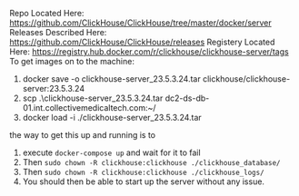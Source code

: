 Repo Located Here:
    https://github.com/ClickHouse/ClickHouse/tree/master/docker/server
Releases Described Here:
    https://github.com/ClickHouse/ClickHouse/releases 
Registery Located Here:
    https://registry.hub.docker.com/r/clickhouse/clickhouse-server/tags
To get images on to the machine: 
1. docker save -o clickhouse-server_23.5.3.24.tar clickhouse/clickhouse-server:23.5.3.24
2. scp .\clickhouse-server_23.5.3.24.tar dc2-ds-db-01.int.collectivemedicaltech.com:~/
3. docker load -i ./clickhouse-server_23.5.3.24.tar


the way to get this up and running is to
1. execute `docker-compose up` and wait for it to fail
2. Then `sudo chown -R clickhouse:clickhouse ./clickhouse_database/`
3. Then `sudo chown -R clickhouse:clickhouse ./clickhouse_logs/`
4. You should then be able to start up the server without any issue. 
